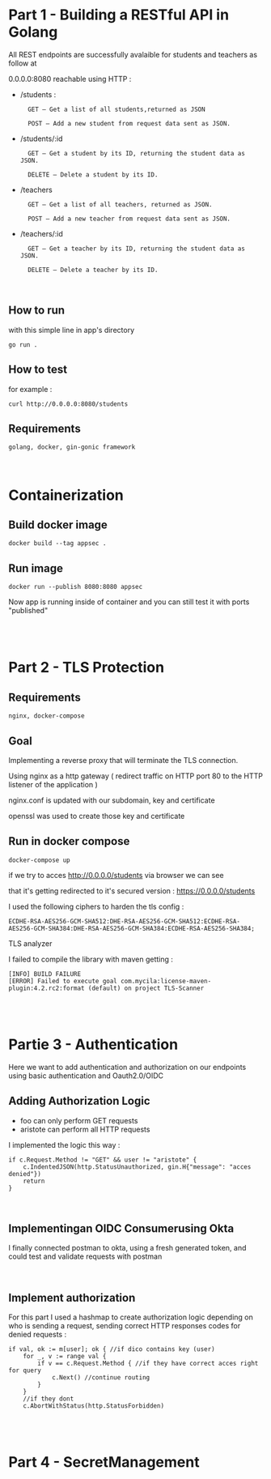 # Part 1 - Building a RESTful API in Golang


All REST endpoints are successfully avalaible for students and teachers as follow at 

0.0.0.0:8080 reachable using HTTP : 

- /students :

        GET – Get a list of all students,returned as JSON
    
        POST – Add a new student from request data sent as JSON.
    
- /students/:id

        GET – Get a student by its ID, returning the student data as JSON.

        DELETE – Delete a student by its ID.

- /teachers

        GET – Get a list of all teachers, returned as JSON.

        POST – Add a new teacher from request data sent as JSON.
- /teachers/:id

        GET – Get a teacher by its ID, returning the student data as JSON.

        DELETE – Delete a teacher by its ID.

<br>

## How to run

with this simple line in app's directory

    go run . 

## How to test

for example :

    curl http://0.0.0.0:8080/students


## Requirements

    golang, docker, gin-gonic framework

<br>

# Containerization

## Build docker image 

    docker build --tag appsec .
## Run image
    docker run --publish 8080:8080 appsec

Now app is running inside of container and you can still test it with ports "published"

<br><br>
# Part 2 - TLS Protection

## Requirements

    nginx, docker-compose 

## Goal

Implementing a reverse proxy that will terminate the TLS
connection.

Using nginx as a http gateway (
redirect traffic on
HTTP port 80 to the HTTP listener of the application )

nginx.conf is updated with our subdomain, key and certificate 

openssl was used to create those key and certificate

## Run  in docker compose

    docker-compose up 

if we try to acces http://0.0.0.0/students via browser we can see 

that it's getting redirected to it's secured version : https://0.0.0.0/students

I used the following ciphers to harden the tls config :

    ECDHE-RSA-AES256-GCM-SHA512:DHE-RSA-AES256-GCM-SHA512:ECDHE-RSA-AES256-GCM-SHA384:DHE-RSA-AES256-GCM-SHA384:ECDHE-RSA-AES256-SHA384;

TLS analyzer

I failed to compile the library with maven getting :

    [INFO] BUILD FAILURE
    [ERROR] Failed to execute goal com.mycila:license-maven-plugin:4.2.rc2:format (default) on project TLS-Scanner
<br><br>

# Partie 3 - Authentication

Here we want to add authentication and authorization on our endpoints using basic authentication and Oauth2.0/OIDC

## Adding Authorization Logic

- foo can only perform GET requests 
- aristote can perform all HTTP requests

I implemented the logic this way :

    if c.Request.Method != "GET" && user != "aristote" {
		c.IndentedJSON(http.StatusUnauthorized, gin.H{"message": "acces denied"})
		return
	}
<br>

## Implementingan OIDC Consumerusing Okta

I finally connected postman to okta, using a fresh generated token, and could test and validate requests with postman

<br>

## Implement authorization

For this part I used a hashmap to create authorization logic depending on who is sending a request, sending correct HTTP responses codes for denied requests :

    if val, ok := m[user]; ok { //if dico contains key (user)
        for _, v := range val {
            if v == c.Request.Method { //if they have correct acces right for query
                c.Next() //continue routing 
            }
        }
		//if they dont
        c.AbortWithStatus(http.StatusForbidden)

<br><br>

# Part 4 - SecretManagement
